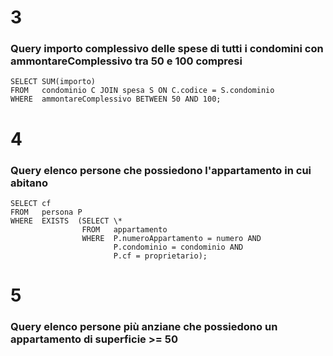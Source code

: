 # 3
### Query importo complessivo delle spese di tutti i condomini con **ammontareComplessivo** tra 50 e 100 compresi

```
SELECT SUM(importo)
FROM   condominio C JOIN spesa S ON C.codice = S.condominio
WHERE  ammontareComplessivo BETWEEN 50 AND 100;
```

# 4
### Query elenco persone che possiedono l'appartamento in cui abitano

```
SELECT cf
FROM   persona P
WHERE  EXISTS  (SELECT \*
                FROM   appartamento
                WHERE  P.numeroAppartamento = numero AND
                       P.condominio = condominio AND
                       P.cf = proprietario);
```

# 5
### Query elenco persone più anziane che possiedono un appartamento di superficie >= 50

```
```
